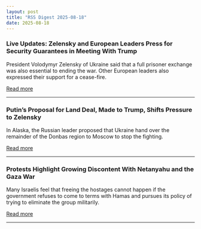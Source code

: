 ```yaml
---
layout: post
title: "RSS Digest 2025-08-18"
date: 2025-08-18
---
```


### Live Updates: Zelensky and European Leaders Press for Security Guarantees in Meeting With Trump

President Volodymyr Zelensky of Ukraine said that a full prisoner exchange was also essential to ending the war. Other European leaders also expressed their support for a cease-fire.

[Read more](https://www.nytimes.com/live/2025/08/18/us/trump-zelensky-ukraine-putin)

---

### Putin’s Proposal for Land Deal, Made to Trump, Shifts Pressure to Zelensky

In Alaska, the Russian leader proposed that Ukraine hand over the remainder of the Donbas region to Moscow to stop the fighting.

[Read more](https://www.nytimes.com/2025/08/18/world/europe/putin-trump-zelensky-ukraine.html)

---

### Protests Highlight Growing Discontent With Netanyahu and the Gaza War

Many Israelis feel that freeing the hostages cannot happen if the government refuses to come to terms with Hamas and pursues its policy of trying to eliminate the group militarily.

[Read more](https://www.nytimes.com/2025/08/18/world/middleeast/israel-protests-gaza-netanyahu-hostages.html)

---

